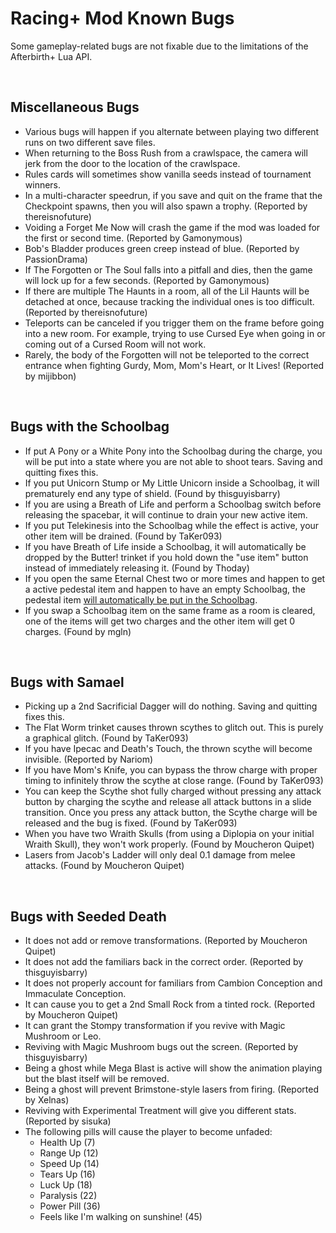 # Racing+ Mod Known Bugs

Some gameplay-related bugs are not fixable due to the limitations of the Afterbirth+ Lua API.

<br />

## Miscellaneous Bugs

* Various bugs will happen if you alternate between playing two different runs on two different save files.
* When returning to the Boss Rush from a crawlspace, the camera will jerk from the door to the location of the crawlspace.
* Rules cards will sometimes show vanilla seeds instead of tournament winners.
* In a multi-character speedrun, if you save and quit on the frame that the Checkpoint spawns, then you will also spawn a trophy. (Reported by thereisnofuture)
* Voiding a Forget Me Now will crash the game if the mod was loaded for the first or second time. (Reported by Gamonymous)
* Bob's Bladder produces green creep instead of blue. (Reported by PassionDrama)
* If The Forgotten or The Soul falls into a pitfall and dies, then the game will lock up for a few seconds. (Reported by Gamonymous)
* If there are multiple The Haunts in a room, all of the Lil Haunts will be detached at once, because tracking the individual ones is too difficult. (Reported by thereisnofuture)
* Teleports can be canceled if you trigger them on the frame before going into a new room. For example, trying to use Cursed Eye when going in or coming out of a Cursed Room will not work.
* Rarely, the body of the Forgotten will not be teleported to the correct entrance when fighting Gurdy, Mom, Mom's Heart, or It Lives! (Reported by mijibbon)

<br />

## Bugs with the Schoolbag

* If put A Pony or a White Pony into the Schoolbag during the charge, you will be put into a state where you are not able to shoot tears. Saving and quitting fixes this.
* If you put Unicorn Stump or My Little Unicorn inside a Schoolbag, it will prematurely end any type of shield. (Found by thisguyisbarry)
* If you are using a Breath of Life and perform a Schoolbag switch before releasing the spacebar, it will continue to drain your new active item.
* If you put Telekinesis into the Schoolbag while the effect is active, your other item will be drained. (Found by TaKer093)
* If you have Breath of Life inside a Schoolbag, it will automatically be dropped by the Butter! trinket if you hold down the "use item" button instead of immediately releasing it. (Found by Thoday)
* If you open the same Eternal Chest two or more times and happen to get a active pedestal item and happen to have an empty Schoolbag, the pedestal item [will automatically be put in the Schoolbag](https://www.twitch.tv/sisuka7/clip/ArtisticSincereChowderRalpherZ).
* If you swap a Schoolbag item on the same frame as a room is cleared, one of the items will get two charges and the other item will get 0 charges. (Found by mgln)

<br />

## Bugs with Samael

* Picking up a 2nd Sacrificial Dagger will do nothing. Saving and quitting fixes this.
* The Flat Worm trinket causes thrown scythes to glitch out. This is purely a graphical glitch. (Found by TaKer093)
* If you have Ipecac and Death's Touch, the thrown scythe will become invisible. (Reported by Nariom)
* If you have Mom's Knife, you can bypass the throw charge with proper timing to infinitely throw the scythe at close range. (Found by TaKer093)
* You can keep the Scythe shot fully charged without pressing any attack button by charging the scythe and release all attack buttons in a slide transition. Once you press any attack button, the Scythe charge will be released and the bug is fixed. (Found by TaKer093)
* When you have two Wraith Skulls (from using a Diplopia on your initial Wraith Skull), they won't work properly. (Found by Moucheron Quipet)
* Lasers from Jacob's Ladder will only deal 0.1 damage from melee attacks. (Found by Moucheron Quipet)

<br />

## Bugs with Seeded Death

* It does not add or remove transformations. (Reported by Moucheron Quipet)
* It does not add the familiars back in the correct order. (Reported by thisguyisbarry)
* It does not properly account for familiars from Cambion Conception and Immaculate Conception.
* It can cause you to get a 2nd Small Rock from a tinted rock. (Reported by Moucheron Quipet)
* It can grant the Stompy transformation if you revive with Magic Mushroom or Leo.
* Reviving with Magic Mushroom bugs out the screen. (Reported by thisguyisbarry)
* Being a ghost while Mega Blast is active will show the animation playing but the blast itself will be removed.
* Being a ghost will prevent Brimstone-style lasers from firing. (Reported by Xelnas)
* Reviving with Experimental Treatment will give you different stats. (Reported by sisuka)
* The following pills will cause the player to become unfaded:
  * Health Up (7)
  * Range Up (12)
  * Speed Up (14)
  * Tears Up (16)
  * Luck Up (18)
  * Paralysis (22)
  * Power Pill (36)
  * Feels like I'm walking on sunshine! (45)
